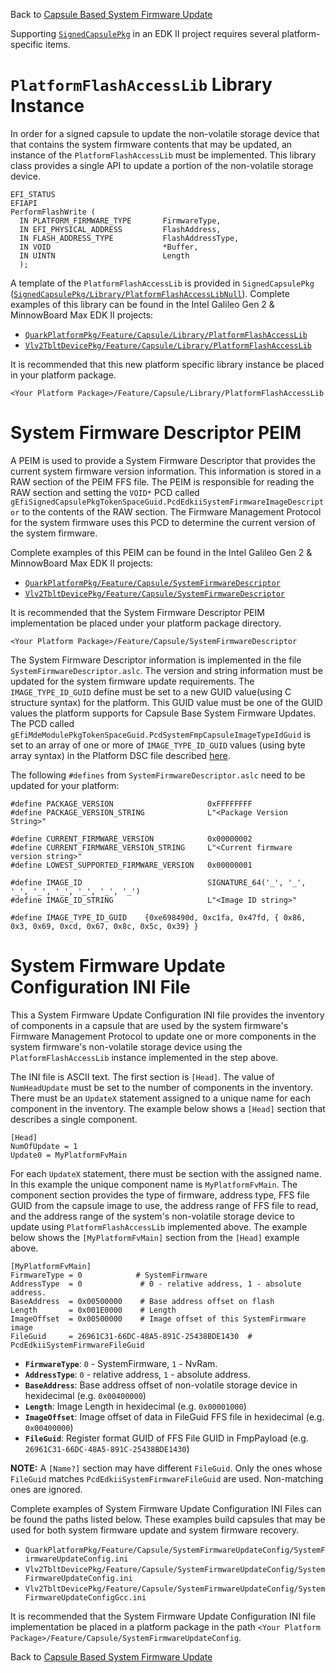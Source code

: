 Back to [Capsule Based System Firmware Update](Capsule-Based-System-Firmware-Update)

Supporting [`SignedCapsulePkg`](https://github.com/tianocore/edk2/tree/master/SignedCapsulePkg) in an EDK II project requires several platform-specific items.

`PlatformFlashAccessLib` Library Instance
==========================================
In order for a signed capsule to update the non-volatile storage device that that contains the system firmware contents that may be updated, an instance of the `PlatformFlashAccessLib` must be implemented. This library class provides a single API to update a portion of the non-volatile storage device.

```
EFI_STATUS
EFIAPI
PerformFlashWrite (
  IN PLATFORM_FIRMWARE_TYPE       FirmwareType,
  IN EFI_PHYSICAL_ADDRESS         FlashAddress,
  IN FLASH_ADDRESS_TYPE           FlashAddressType,
  IN VOID                         *Buffer,
  IN UINTN                        Length
  );
```

A template of the `PlatformFlashAccessLib` is provided in `SignedCapsulePkg` ([`SignedCapsulePkg/Library/PlatformFlashAccessLibNull`](https://github.com/tianocore/edk2/tree/master/SignedCapsulePkg/Library/PlatformFlashAccessLibNull)). Complete examples of this library can be found in the Intel Galileo Gen 2 & MinnowBoard Max EDK II projects:

* [`QuarkPlatformPkg/Feature/Capsule/Library/PlatformFlashAccessLib`](https://github.com/tianocore/edk2/tree/master/QuarkPlatformPkg/Feature/Capsule/Library/PlatformFlashAccessLib)
* [`Vlv2TbltDevicePkg/Feature/Capsule/Library/PlatformFlashAccessLib`](https://github.com/tianocore/edk2/tree/master/Vlv2TbltDevicePkg/Feature/Capsule/Library/PlatformFlashAccessLib)

It is recommended that this new platform specific library instance be placed in your platform package.

`<Your Platform Package>/Feature/Capsule/Library/PlatformFlashAccessLib`

System Firmware Descriptor PEIM
===============================
A PEIM is used to provide a System Firmware Descriptor that provides the current system firmware version information.  This information is stored in a RAW section of the PEIM FFS file.  The PEIM is responsible for reading the RAW section and setting the `VOID*` PCD called `gEfiSignedCapsulePkgTokenSpaceGuid.PcdEdkiiSystemFirmwareImageDescriptor` to the contents of the RAW section.  The Firmware Management Protocol for the system firmware uses this PCD to determine the current version of the system firmware.

Complete examples of this PEIM can be found in the Intel Galileo Gen 2 & MinnowBoard Max EDK II projects:

* [`QuarkPlatformPkg/Feature/Capsule/SystemFirmwareDescriptor`](https://github.com/tianocore/edk2/tree/master/QuarkPlatformPkg/Feature/Capsule/SystemFirmwareDescriptor)
* [`Vlv2TbltDevicePkg/Feature/Capsule/SystemFirmwareDescriptor`](https://github.com/tianocore/edk2/tree/master/Vlv2TbltDevicePkg/Feature/Capsule/SystemFirmwareDescriptor)

It is recommended that the System Firmware Descriptor PEIM implementation be placed under your platform package directory.

`<Your Platform Package>/Feature/Capsule/SystemFirmwareDescriptor`

The System Firmware Descriptor information is implemented in the file `SystemFirmwareDescriptor.aslc`.
The version and string information must be updated for the system firmware update requirements.
The `IMAGE_TYPE_ID_GUID` define must be set to a new GUID value(using C structure syntax) for the 
platform.  This GUID value must be one of the GUID values the platform supports for Capsule Base 
System Firmware Updates.  The PCD called `gEfiMdeModulePkgTokenSpaceGuid.PcdSystemFmpCapsuleImageTypeIdGuid`
is set to an array of one or more of `IMAGE_TYPE_ID_GUID` values (using byte array syntax) in the
Platform DSC file described [here](Capsule-Based-System-Firmware-Update-DSC-FDF#platform-dsc-pcds-sections).

The following `#defines` from `SystemFirmwareDescriptor.aslc` need to be updated for your platform:

```
#define PACKAGE_VERSION                     0xFFFFFFFF
#define PACKAGE_VERSION_STRING              L"<Package Version String>"

#define CURRENT_FIRMWARE_VERSION            0x00000002
#define CURRENT_FIRMWARE_VERSION_STRING     L"<Current firmware version string>"
#define LOWEST_SUPPORTED_FIRMWARE_VERSION   0x00000001

#define IMAGE_ID                            SIGNATURE_64('_', '_', '_', '_', '_', '_', '_', '_')
#define IMAGE_ID_STRING                     L"<Image ID string>"

#define IMAGE_TYPE_ID_GUID    {0xe698490d, 0xc1fa, 0x47fd, { 0x86, 0x3, 0x69, 0xcd, 0x67, 0x8c, 0x5c, 0x39} }
```

System Firmware Update Configuration INI File
==============================================
This a System Firmware Update Configuration INI file provides the inventory of components in a capsule that are used by the system firmware's Firmware Management Protocol to update one or more components in the system firmware's non-volatile storage device using the `PlatformFlashAccessLib` instance implemented in the step above.

The INI file is ASCII text. The first section is `[Head]`.  The value of `NumHeadUpdate` must be set to the number of components in the inventory.  There must be an `UpdateX` statement assigned to a unique name for each component in the inventory.   The example below shows a `[Head]` section that describes a single component.

```
[Head]
NumOfUpdate = 1
Update0 = MyPlatformFvMain
```

For each `UpdateX` statement, there must be section with the assigned name.  In this example
the unique component name is `MyPlatformFvMain`.  The component section provides the type
of firmware, address type, FFS file GUID from the capsule image to use, the address range of
FFS file to read, and the address range of the system's non-volatile storage device to update 
using `PlatformFlashAccessLib` implemented above.  The example below shows the 
`[MyPlatformFvMain]` section from the `[Head]` example above.

```
[MyPlatformFvMain]
FirmwareType = 0            # SystemFirmware
AddressType  = 0             # 0 - relative address, 1 - absolute address.
BaseAddress  = 0x00500000    # Base address offset on flash
Length       = 0x001E0000    # Length
ImageOffset  = 0x00500000    # Image offset of this SystemFirmware image
FileGuid     = 26961C31-66DC-48A5-891C-25438BDE1430  # PcdEdkiiSystemFirmwareFileGuid
```

* **`FirmwareType`**: `0` - SystemFirmware, `1` - NvRam.
* **`AddressType`**: `0` - relative address, `1` - absolute address.
* **`BaseAddress`**: Base address offset of non-volatile storage device in hexidecimal (e.g. `0x00400000`)
* **`Length`**: Image Length in hexidecimal (e.g. `0x00001000`)
* **`ImageOffset`**: Image offset of data in FileGuid FFS file in hexidecimal (e.g. `0x00400000`)
* **`FileGuid`**: Register format GUID of FFS File GUID in FmpPayload (e.g. `26961C31-66DC-48A5-891C-25438BDE1430`)

**NOTE:** A `[Name?]` section may have different `FileGuid`.  Only the ones whose `FileGuid` matches 
`PcdEdkiiSystemFirmwareFileGuid` are used.  Non-matching ones are ignored.

Complete examples of System Firmware Update Configuration INI Files can be found the paths
listed below.  These examples build capsules that may be used for both system firmware 
update and system firmware recovery.

* `QuarkPlatformPkg/Feature/Capsule/SystemFirmwareUpdateConfig/SystemFirmwareUpdateConfig.ini`
* `Vlv2TbltDevicePkg/Feature/Capsule/SystemFirmwareUpdateConfig/SystemFirmwareUpdateConfig.ini`
* `Vlv2TbltDevicePkg/Feature/Capsule/SystemFirmwareUpdateConfig/SystemFirmwareUpdateConfigGcc.ini`

It is recommended that the System Firmware Update Configuration INI file implementation be placed
in a platform package in the path `<Your Platform Package>/Feature/Capsule/SystemFirmwareUpdateConfig`.

Back to [Capsule Based System Firmware Update](Capsule-Based-System-Firmware-Update)